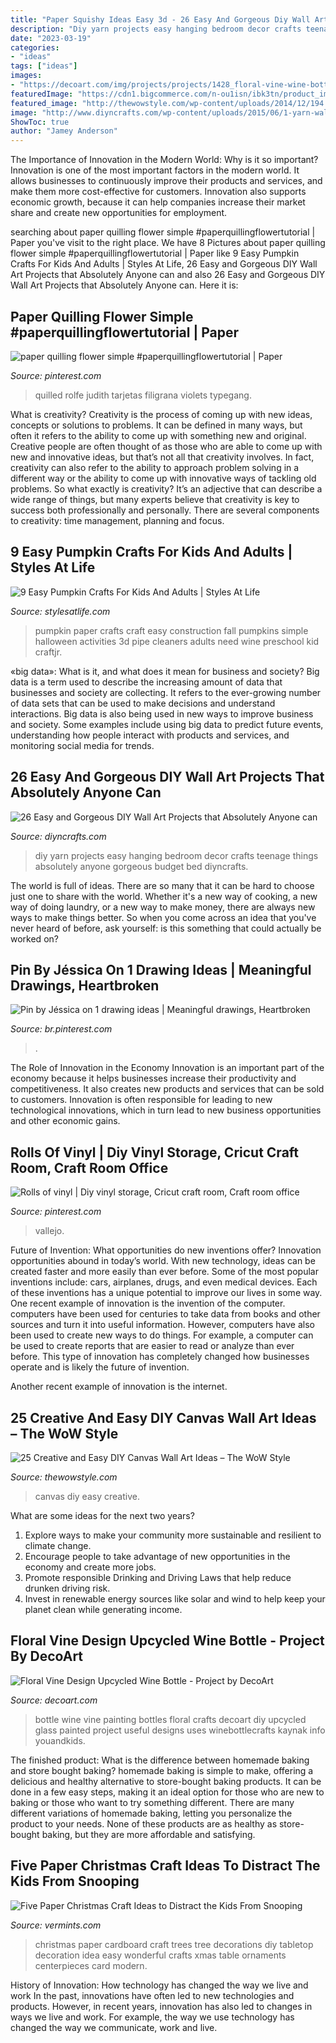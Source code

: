 ```yaml
---
title: "Paper Squishy Ideas Easy 3d - 26 Easy And Gorgeous Diy Wall Art Projects That Absolutely Anyone Can"
description: "Diy yarn projects easy hanging bedroom decor crafts teenage things absolutely anyone gorgeous budget bed diyncrafts"
date: "2023-03-19"
categories:
- "ideas"
tags: ["ideas"]
images:
- "https://decoart.com/img/projects/projects/1428_floral-vine-wine-bottle-.jpg"
featuredImage: "https://cdn1.bigcommerce.com/n-ou1isn/ibk3tn/product_images/uploaded_images/paper-christmas-trees.jpg"
featured_image: "http://thewowstyle.com/wp-content/uploads/2014/12/194.jpg"
image: "http://www.diyncrafts.com/wp-content/uploads/2015/06/1-yarn-wall-art.jpg"
ShowToc: true
author: "Jamey Anderson"
---
```



The Importance of Innovation in the Modern World: Why is it so important?
Innovation is one of the most important factors in the modern world. It allows businesses to continuously improve their products and services, and make them more cost-effective for customers. Innovation also supports economic growth, because it can help companies increase their market share and create new opportunities for employment.

	

		
searching about paper quilling flower simple #paperquillingflowertutorial | Paper you've visit to the right place. We have 8 Pictures about paper quilling flower simple #paperquillingflowertutorial | Paper like 9 Easy Pumpkin Crafts For Kids And Adults | Styles At Life, 26 Easy and Gorgeous DIY Wall Art Projects that Absolutely Anyone can and also 26 Easy and Gorgeous DIY Wall Art Projects that Absolutely Anyone can. Here it is:
		
    
## Paper Quilling Flower Simple #paperquillingflowertutorial | Paper

<img loading=lazy src="https://i.pinimg.com/736x/9d/5c/be/9d5cbe3d1aa55f2664fa92e0e254b930.jpg" onerror="this.onerror=null;this.src='https://tse2.mm.bing.net/th?id=OIP.I1TOAPg-Gru3KS0ErMalqwHaJ4&amp;pid=15.1';" alt="paper quilling flower simple #paperquillingflowertutorial | Paper">

_Source: pinterest.com_

>quilled rolfe judith tarjetas filigrana violets typegang. 

	

What is creativity?
Creativity is the process of coming up with new ideas, concepts or solutions to problems. It can be defined in many ways, but often it refers to the ability to come up with something new and original. Creative people are often thought of as those who are able to come up with new and innovative ideas, but that’s not all that creativity involves. In fact, creativity can also refer to the ability to approach problem solving in a different way or the ability to come up with innovative ways of tackling old problems.
So what exactly is creativity? It’s an adjective that can describe a wide range of things, but many experts believe that creativity is key to success both professionally and personally. There are several components to creativity: time management, planning and focus.

    
## 9 Easy Pumpkin Crafts For Kids And Adults | Styles At Life

<img loading=lazy src="https://www.woojr.com/wp-content/uploads/2011/10/018-2.jpg" onerror="this.onerror=null;this.src='https://tse2.mm.bing.net/th?id=OIP.ce1o0S0jGJTuB_2oZ8iFygHaFj&amp;pid=15.1';" alt="9 Easy Pumpkin Crafts For Kids And Adults | Styles At Life">

_Source: stylesatlife.com_

>pumpkin paper crafts craft easy construction fall pumpkins simple halloween activities 3d pipe cleaners adults need wine preschool kid craftjr. 

	

«big data»: What is it, and what does it mean for business and society?
Big data is a term used to describe the increasing amount of data that businesses and society are collecting. It refers to the ever-growing number of data sets that can be used to make decisions and understand interactions. Big data is also being used in new ways to improve business and society. Some examples include using big data to predict future events, understanding how people interact with products and services, and monitoring social media for trends.

    
## 26 Easy And Gorgeous DIY Wall Art Projects That Absolutely Anyone Can

<img loading=lazy src="http://www.diyncrafts.com/wp-content/uploads/2015/06/1-yarn-wall-art.jpg" onerror="this.onerror=null;this.src='https://tse3.mm.bing.net/th?id=OIP.so4QlYUarv-gu-1pZPxsjwHaLe&amp;pid=15.1';" alt="26 Easy and Gorgeous DIY Wall Art Projects that Absolutely Anyone can">

_Source: diyncrafts.com_

>diy yarn projects easy hanging bedroom decor crafts teenage things absolutely anyone gorgeous budget bed diyncrafts. 

	

The world is full of ideas. There are so many that it can be hard to choose just one to share with the world. Whether it's a new way of cooking, a new way of doing laundry, or a new way to make money, there are always new ways to make things better. So when you come across an idea that you've never heard of before, ask yourself: is this something that could actually be worked on?

    
## Pin By Jéssica On 1 Drawing Ideas | Meaningful Drawings, Heartbroken

<img loading=lazy src="https://i.pinimg.com/736x/c2/c2/ac/c2c2accfb32a11616c4d507b7c23a833.jpg" onerror="this.onerror=null;this.src='https://tse3.mm.bing.net/th?id=OIP.T_r0IFnuksPiZ1HlXuG3bAHaNK&amp;pid=15.1';" alt="Pin by Jéssica on 1 drawing ideas | Meaningful drawings, Heartbroken">

_Source: br.pinterest.com_

>. 

	

The Role of Innovation in the Economy
Innovation is an important part of the economy because it helps businesses increase their productivity and competitiveness. It also creates new products and services that can be sold to customers. Innovation is often responsible for leading to new technological innovations, which in turn lead to new business opportunities and other economic gains.

    
## Rolls Of Vinyl | Diy Vinyl Storage, Cricut Craft Room, Craft Room Office

<img loading=lazy src="https://i.pinimg.com/736x/52/7b/3d/527b3ddbf3c874d50852b8765ad6928c.jpg" onerror="this.onerror=null;this.src='https://tse4.mm.bing.net/th?id=OIP.qt9Jj6WT0utnyL-k7HycvAHaNU&amp;pid=15.1';" alt="Rolls of vinyl | Diy vinyl storage, Cricut craft room, Craft room office">

_Source: pinterest.com_

>vallejo. 

	

Future of Invention: What opportunities do new inventions offer?
Innovation opportunities abound in today’s world. With new technology, ideas can be created faster and more easily than ever before. Some of the most popular inventions include: cars, airplanes, drugs, and even medical devices. Each of these inventions has a unique potential to improve our lives in some way. 
One recent example of innovation is the invention of the computer. computers have been used for centuries to take data from books and other sources and turn it into useful information. However, computers have also been used to create new ways to do things. For example, a computer can be used to create reports that are easier to read or analyze than ever before. This type of innovation has completely changed how businesses operate and is likely the future of invention. 

Another recent example of innovation is the internet.

    
## 25 Creative And Easy DIY Canvas Wall Art Ideas – The WoW Style

<img loading=lazy src="http://thewowstyle.com/wp-content/uploads/2014/12/194.jpg" onerror="this.onerror=null;this.src='https://tse1.mm.bing.net/th?id=OIP.El8pKZIAsTnK5KUKg-EE8gHaKb&amp;pid=15.1';" alt="25 Creative and Easy DIY Canvas Wall Art Ideas – The WoW Style">

_Source: thewowstyle.com_

>canvas diy easy creative. 

	

What are some ideas for the next two years?
1. Explore ways to make your community more sustainable and resilient to climate change.
2. Encourage people to take advantage of new opportunities in the economy and create more jobs.
3. Promote responsible Drinking and Driving Laws that help reduce drunken driving risk.
4. Invest in renewable energy sources like solar and wind to help keep your planet clean while generating income.

    
## Floral Vine Design Upcycled Wine Bottle - Project By DecoArt

<img loading=lazy src="https://decoart.com/img/projects/projects/1428_floral-vine-wine-bottle-.jpg" onerror="this.onerror=null;this.src='https://tse2.mm.bing.net/th?id=OIP._4lro73mUvmvarQwYupzYQHaKb&amp;pid=15.1';" alt="Floral Vine Design Upcycled Wine Bottle - Project by DecoArt">

_Source: decoart.com_

>bottle wine vine painting bottles floral crafts decoart diy upcycled glass painted project useful designs uses winebottlecrafts kaynak info youandkids. 

	

The finished product: What is the difference between homemade baking and store bought baking?
homemade baking is simple to make, offering a delicious and healthy alternative to store-bought baking products. It can be done in a few easy steps, making it an ideal option for those who are new to baking or those who want to try something different. There are many different variations of homemade baking, letting you personalize the product to your needs. None of these products are as healthy as store-bought baking, but they are more affordable and satisfying.

    
## Five Paper Christmas Craft Ideas To Distract The Kids From Snooping

<img loading=lazy src="https://cdn1.bigcommerce.com/n-ou1isn/ibk3tn/product_images/uploaded_images/paper-christmas-trees.jpg" onerror="this.onerror=null;this.src='https://tse2.mm.bing.net/th?id=OIP.bchgTOJoFGallguaFhElAAHaKO&amp;pid=15.1';" alt="Five Paper Christmas Craft Ideas to Distract the Kids From Snooping">

_Source: vermints.com_

>christmas paper cardboard craft trees tree decorations diy tabletop decoration idea easy wonderful crafts xmas table ornaments centerpieces card modern. 

	

History of Innovation: How technology has changed the way we live and work
In the past, innovations have often led to new technologies and products. However, in recent years, innovation has also led to changes in ways we live and work. For example, the way we use technology has changed the way we communicate, work and live.

